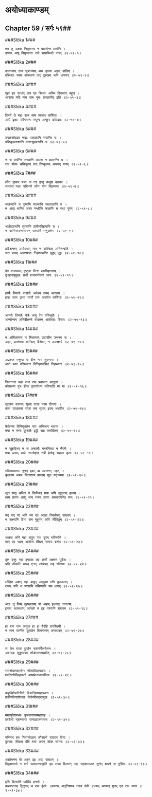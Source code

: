 अयोध्याकाण्डम्
===============================


## Chapter 59  / सर्गः ५९##


###Slōka 1###


    मम तु अश्वा निवृत्तस्य न प्रावर्तन्त वर्त्मनि ।
    उष्णम् अश्रु विमुन्चन्तः रामे सम्प्रस्थिते वनम् ॥२-५९-१॥


###Slōka 2###


    उभाभ्याम् राज पुत्राभ्याम् अथ कृत्वा अहम् ज्ञलिम् ।
    प्रस्थितः रथम् आस्थाय तत् दुह्खम् अपि धारयन् ॥२-५९-२॥


###Slōka 3###


    गुहा इव सार्धम् तत्र एव स्थितः अस्मि दिवसान् बहून् ।
    आशया यदि माम् रामः पुनः शब्दापयेद् इति ॥२-५९-३॥


###Slōka 4###


    विषये ते महा राज माम व्यसन कर्शिताः ।
    अपि वृक्षाः परिम्लानः सपुष्प अन्कुर कोरकाः ॥२-५९-४॥


###Slōka 5###


    उपतप्तोदका नद्यः पल्वलानि सराम्सि च ।
    परिष्कुपलाशानि वनान्युपवनानि च ॥२-५९-५॥


###Slōka 6###


    न च सर्पन्ति सत्त्वानि व्याला न प्रसरन्ति च ।
    राम शोक अभिभूतम् तन् निष्कूजम् अभवद् वनम् ॥२-५९-६॥


###Slōka 7###


    लीन पुष्कर पत्राः च नर इन्द्र कलुष उदकाः ।
    सम्तप्त पद्माः पद्मिन्यो लीन मीन विहम्गमाः ॥२-५९-७॥


###Slōka 8###


    जलजानि च पुष्पाणि माल्यानि स्थलजानि च ।
    न अद्य भान्ति अल्प गन्धीनि फलानि च यथा पुरम् ॥२-५९-८॥


###Slōka 9###


    अत्रोद्यानानि शून्यानि प्रलीनविहगानि च ।
    न चाभिरामानारामान् पश्यामि मनुजर्षभ ॥२-५९-९॥


###Slōka 10###


    प्रविशन्तम् अयोध्याम् माम् न कश्चित् अभिनन्दति ।
    नरा रामम् अपश्यन्तः निह्श्वसन्ति मुहुर् मुहुः ॥२-५९-१०॥


###Slōka 11###


    देव राजरथम् दृष्ट्वा विना राममिहागतम् ।
    दुःखादश्रुमुखः सर्वो राजमार्गगतो जनः ॥२-५९-११॥


###Slōka 12###


    हर्म्यैः विमानैः प्रासादैः अवेक्ष्य रथम् आगतम् ।
    हाहा कार कृता नार्यो राम अदर्शन कर्शिताः ॥२-५९-१२॥


###Slōka 13###


    आयतैः विमलैः नेत्रैः अश्रु वेग परिप्लुतैः ।
    अन्योन्यम् अभिवीक्षन्ते व्यक्तम् आर्ततराः स्त्रियः ॥२-५९-१३॥


###Slōka 14###


    न अमित्राणाम् न मित्राणाम् उदासीन जनस्य च ।
    अहम् आर्ततया कम्चित् विशेषम् न उपलक्षये ॥२-५९-१४॥


###Slōka 15###


    अप्रहृष्ट मनुष्या च दीन नाग तुरम्गमा ।
    आर्त स्वर परिम्लाना विनिह्श्वसित निह्स्वना ॥२-५९-१५॥


###Slōka 16###


    निरानन्दा महा राज राम प्रव्राजन आतुला ।
    कौसल्या पुत्र हीना इवायोध्या प्रतिभाति मा मा ॥२-५९-१६॥


###Slōka 17###


    सूतस्य वचनम् श्रुत्वा वाचा परम दीनया ।
    बाष्प उपहतया राजा तम् सूतम् इदम् अब्रवीत् ॥२-५९-१७॥


###Slōka 18###


    कैकेय्या विनियुक्तेन पाप अभिजन भावया ।
    मया न मन्त्र कुशलैः वृद्धैः सह समर्थितम् ॥२-५९-१८॥


###Slōka 19###


    न सुहृद्भिर् न च अमात्यैः मन्त्रयित्वा न नैगमैः ।
    मया अयम् अर्थः सम्मोहात् स्त्री हेतोह् सहसा कृतः ॥२-५९-१९॥


###Slōka 20###


    भवितव्यतया नूनम् इदम् वा व्यसनम् महत् ।
    कुलस्य अस्य विनाशाय प्राप्तम् सूत यदृच्चया ॥२-५९-२०॥


###Slōka 21###


    सूत यद्य् अस्ति ते किम्चिन् मया अपि सुकृतम् कृतम् ।
    त्वम् प्रापय आशु माम् रामम् प्राणाः सम्त्वरयन्ति माम् ॥२-५९-२१॥


###Slōka 22###


    यद् यद् या अपि मम एव आज्ञा निवर्तयतु राघवम् ।
    न शक्ष्यामि विना राम मुहूर्तम् अपि जीवितुम् ॥२-५९-२२॥


###Slōka 23###


    अथवा अपि महा बाहुर् गतः दूरम् भविष्यति ।
    माम् एव रथम् आरोप्य शीघ्रम् रामाय दर्शय ॥२-५९-२३॥


###Slōka 24###


    वृत्त दम्ष्ट्रः महा इष्वासः क्व असौ लक्ष्मण पूर्वजः ।
    यदि जीवामि साध्व् एनम् पश्येयम् सह सीतया ॥२-५९-२४॥


###Slōka 25###


    लोहित अक्षम् महा बाहुम् आमुक्त मणि कुण्डलम् ।
    रामम् यदि न पश्यामि गमिष्यामि यम क्षयम् ॥२-५९-२५॥


###Slōka 26###


    अतः नु किम् दुह्खतरम् यो अहम् इक्ष्वाकु नन्दनम् ।
    इमाम् अवस्थाम् आपन्नो न इह पश्यामि राघवम् ॥२-५९-२६॥


###Slōka 27###


    हा राम राम अनुज हा हा वैदेहि तपस्विनी ।
    न माम् जानीत दुह्खेन म्रियमाणम् अनाथवत् ॥२-५९-२७॥


###Slōka 28###


    स तेन राजा दुःखेन भृशमर्पितचेतनः ।
    अवगाढः सुदुष्पारम् शोकसागमब्रवीत् ॥२-५९-२८॥


###Slōka 29###


    रामशोकमहाभोगः सीताविरहपारगः ।
    श्वसितोर्मिमहावर्तो बाष्पफेनजलाविलः ॥२-५९-२९॥


###Slōka 30###


    बाहुविक्षेपमीनौघो विक्रन्दितमहास्वनः ।
    प्रकीर्णकेशशैवालः कैकेयीबडबामुखः ॥२-५९-३०॥


###Slōka 31###


    ममाश्रुवेगप्रभवः कुब्जावाक्यमहाग्रहः ।
    वरवेलो नृशम्साया रामप्रव्राजनायतः ॥२-५९-३१॥


###Slōka 32###


    यस्मिन् बत निमग्नोऽहम् कौसल्ये राघवम् विना ।
    दुस्तरः जीवता देवि मया अयम् शोक सागरः ॥२-५९-३२॥


###Slōka 33###


    अशोभनम् यो अहम् इह अद्य राघवम् ।
    दिदृक्षमाणो न लभे सलक्ष्मणम्इति इव राजा विलपन् महा यहाशःपपात तूर्णम् शयने स मूर्चितः ॥२-५९-३३॥


###Slōka 34###


    इति विलपति पार्थिवे प्रनष्टे ।
    करुणतरम् द्विगुणम् च राम हेतोः ।वचनम् अनुनिशम्य तस्य देवी ।भयम् अगमत् पुनर् एव राम माता ॥२-५९-३४॥


